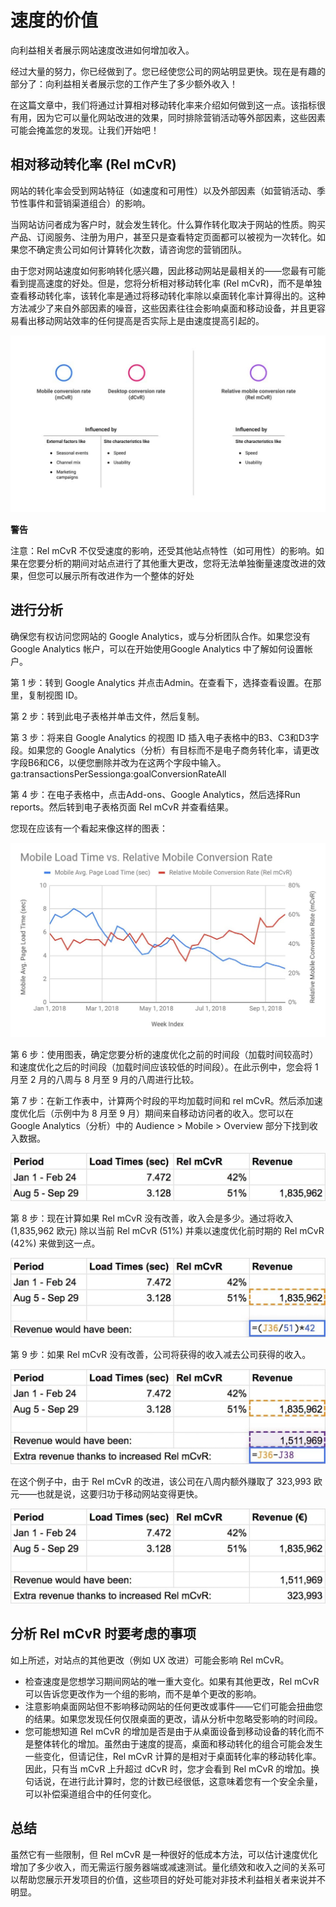 # 速度的价值

向利益相关者展示网站速度改进如何增加收入。

经过大量的努力，你已经做到了。您已经使您公司的网站明显更快。现在是有趣的部分了：向利益相关者展示您的工作产生了多少额外收入！

在这篇文章中，我们将通过计算相对移动转化率来介绍如何做到这一点。该指标很有用，因为它可以量化网站改进的效果，同时排除营销活动等外部因素，这些因素可能会掩盖您的发现。让我们开始吧！

## 相对移动转化率 (Rel mCvR)

网站的转化率会受到网站特征（如速度和可用性）以及外部因素（如营销活动、季节性事件和营销渠道组合）的影响。

当网站访问者成为客户时，就会发生转化。什么算作转化取决于网站的性质。购买产品、订阅服务、注册为用户，甚至只是查看特定页面都可以被视为一次转化。如果您不确定贵公司如何计算转化次数，请咨询您的营销团队。

由于您对网站速度如何影响转化感兴趣，因此移动网站是最相关的——您最有可能看到提高速度的好处。但是，您将分析相对移动转化率 (Rel mCvR)，而不是单独查看移动转化率，该转化率是通过将移动转化率除以桌面转化率计算得出的。这种方法减少了来自外部因素的噪音，这些因素往往会影响桌面和移动设备，并且更容易看出移动网站效率的任何提高是否实际上是由速度提高引起的。

![移动/桌面转化率和相对移动转化率的比较](./img/value-of-speed-1.jpg)

**警告**

注意：Rel mCvR 不仅受速度的影响，还受其他站点特性（如可用性）的影响。如果在您要分析的期间对站点进行了其他重大更改，您将无法单独衡量速度改进的效果，但您可以展示所有改进作为一个整体的好处

## 进行分析

确保您有权访问您网站的 Google Analytics，或与分析团队合作。如果您没有 Google Analytics 帐户，可以在开始使用Google Analytics 中了解如何设置帐户。

第 1 步：转到 Google Analytics 并点击Admin。在查看下，选择查看设置。在那里，复制视图 ID。

第 2 步：转到此电子表格并单击文件，然后复制。

第 3 步：将来自 Google Analytics 的视图 ID 插入电子表格中的B3、C3和D3字段。如果您的 Google Analytics（分析）有目标而不是电子商务转化率，请更改字段B6和C6，以便您删除并改为在这两个字段中输入。ga:transactionsPerSessionga:goalConversionRateAll

第 4 步：在电子表格中，点击Add-ons、Google Analytics，然后选择Run reports。然后转到电子表格页面 Rel mCvR 并查看结果。

您现在应该有一个看起来像这样的图表：

![移动加载时间与相对移动转化率](./img/value-of-speed-2.jpg)

第 6 步：使用图表，确定您要分析的速度优化之前的时间段（加载时间较高时）和速度优化之后的时间段（加载时间应该较低的时间段）。在此示例中，您会将 1 月至 2 月的八周与 8 月至 9 月的八周进行比较。

第 7 步：在新工作表中，计算两个时段的平均加载时间和 rel mCvR。然后添加速度优化后（示例中为 8 月至 9 月）期间来自移动访问者的收入。您可以在 Google Analytics（分析）中的 Audience > Mobile > Overview 部分下找到收入数据。

![收入数据](./img/value-of-speed-3.jpg)

第 8 步：现在计算如果 Rel mCvR 没有改善，收入会是多少。通过将收入 (1,835,962 欧元) 除以当前 Rel mCvR (51%) 并乘以速度优化前时期的 Rel mCvR (42%) 来做到这一点。

![电子表格单元格显示没有 Rel mCvR 改进的收入公式](./img/value-of-speed-4.jpg)

第 9 步：如果 Rel mCvR 没有改善，公司将获得的收入减去公司获得的收入。

![显示额外收入公式的电子表格单元格](./img/value-of-speed-5.jpg)

在这个例子中，由于 Rel mCvR 的改进，该公司在八周内额外赚取了 323,993 欧元——也就是说，这要归功于移动网站变得更快。

![](./img/value-of-speed-6.jpg)

## 分析 Rel mCvR 时要考虑的事项

如上所述，对站点的其他更改（例如 UX 改进）可能会影响 Rel mCvR。

- 检查速度是您想学习期间网站的唯一重大变化。如果有其他更改，Rel mCvR 可以告诉您更改作为一个组的影响，而不是单个更改的影响。
- 注意影响桌面网站但不影响移动网站的任何更改或事件——它们可能会扭曲您的结果。如果您发现任何仅限桌面的更改，请从分析中忽略受影响的时间段。
- 您可能想知道 Rel mCvR 的增加是否是由于从桌面设备到移动设备的转化而不是整体转化的增加。虽然由于速度的提高，桌面和移动转化的组合可能会发生一些变化，但请记住，Rel mCvR 计算的是相对于桌面转化率的移动转化率。因此，只有当 mCvR 上升超过 dCvR 时，您才会看到 Rel mCvR 的增加。换句话说，在进行此计算时，您的计数已经很低，这意味着您有一个安全余量，可以补偿渠道组合中的任何变化。

## 总结

虽然它有一些限制，但 Rel mCvR 是一种很好的低成本方法，可以估计速度优化增加了多少收入，而无需运行服务器端或减速测试。量化绩效和收入之间的关系可以帮助您展示开发项目的价值，这些项目的好处可能对非技术利益相关者来说并不明显。
